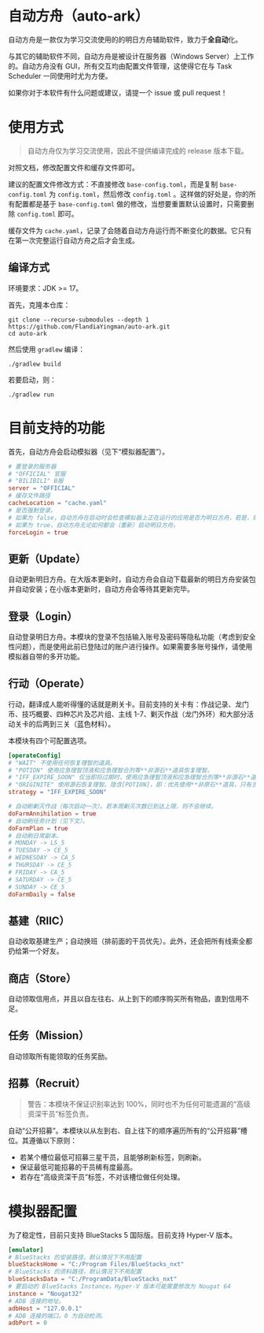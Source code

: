 # 自动方舟（auto-ark）

自动方舟是一款仅为学习交流使用的的明日方舟辅助软件，致力于**全自动**化。

与其它的辅助软件不同，自动方舟是被设计在服务器（Windows Server）上工作的。自动方舟没有 GUI，所有交互均由配置文件管理，这使得它在与 Task Scheduler 一同使用时尤为方便。

如果你对于本软件有什么问题或建议，请提一个 issue 或 pull request！

# 使用方式

> 自动方舟仅为学习交流使用，因此不提供编译完成的 release 版本下载。

对照文档，修改配置文件和缓存文件即可。

建议的配置文件修改方式：不直接修改 `base-config.toml`，而是复制 `base-config.toml` 为 `config.toml`，然后修改 `config.toml`
。这样做的好处是，你的所有配置都是基于 `base-config.toml` 做的修改，当想要重置默认设置时，只需要删除 `config.toml` 即可。

缓存文件为 `cache.yaml`，记录了会随着自动方舟运行而不断变化的数据。它只有在第一次完整运行自动方舟之后才会生成。

## 编译方式

环境要求：JDK >= 17。

首先，克隆本仓库：

```shell
git clone --recurse-submodules --depth 1 https://github.com/FlandiaYingman/auto-ark.git
cd auto-ark
```

然后使用 `gradlew` 编译：

```shell
./gradlew build
```

若要启动，则：

```shell
./gradlew run
```

# 目前支持的功能

首先，自动方舟会启动模拟器（见下“模拟器配置”）。

```toml
# 要登录的服务器
# "OFFICIAL" 官服
# "BILIBILI" B服
server = "OFFICIAL"
# 缓存文件路径
cacheLocation = "cache.yaml"
# 是否强制登录。
# 如果为 false，自动方舟在启动时会检查模拟器上正在运行的应用是否为明日方舟，若是，则复用。
# 如果为 true，自动方舟无论如何都会（重新）启动明日方舟。
forceLogin = true
```

## 更新（Update）

自动更新明日方舟。在大版本更新时，自动方舟会自动下载最新的明日方舟安装包并自动安装；在小版本更新时，自动方舟会等待其更新完毕。

## 登录（Login）

自动登录明日方舟。本模块的登录不包括输入账号及密码等隐私功能（考虑到安全性问题），而是使用此前已登陆过的账户进行操作。如果需要多账号操作，请使用模拟器自带的多开功能。

## 行动（Operate）

行动，翻译成人能听得懂的话就是刷关卡。目前支持的关卡有：作战记录、龙门币、技巧概要、四种芯片及芯片组、主线 1-7、剿灭作战（龙门外环）和大部分活动关卡的后两到三关（蓝色材料）。

本模块有四个可配置选项。

```toml
[operateConfig]
# "WAIT" 不使用任何恢复理智的道具。
# "POTION" 使用应急理智顶液和应急理智合剂等**非源石**道具恢复理智。
# "IFF_EXPIRE_SOON" 仅当即将过期时，使用应急理智顶液和应急理智合剂等**非源石**道具恢复理智。
# "ORIGINITE" 使用源石恢复理智。隐含[POTION]，即：优先使用**非原石**道具，只有当不存在**非原石**道具时，才会使用源石。
strategy = "IFF_EXPIRE_SOON"

# 自动刷剿灭作战（每次启动一次）。若本周剿灭次数已到达上限，则不会继续。
doFarmAnnihilation = true
# 自动刷任务计划（见下文）。
doFarmPlan = true
# 自动刷日常副本。
# MONDAY -> LS_5
# TUESDAY -> CE_5
# WEDNESDAY -> CA_5
# THURSDAY -> CE_5
# FRIDAY -> CA_5
# SATURDAY -> CE_5
# SUNDAY -> CE_5
doFarmDaily = false
```

## 基建（RIIC）

自动收取基建生产；自动换班（排前面的干员优先）。此外，还会把所有线索全都扔给第一个好友。

## 商店（Store）

自动领取信用点，并且以自左往右、从上到下的顺序购买所有物品，直到信用不足。

## 任务（Mission）

自动领取所有能领取的任务奖励。

## 招募（Recruit）

> 警告：本模块不保证识别率达到 100%，同时也不为任何可能遗漏的“高级资深干员”标签负责。

自动“公开招募”。本模块以从左到右、自上往下的顺序遍历所有的“公开招募”槽位。其遵循以下原则：

- 若某个槽位最低可招募三星干员，且能够刷新标签，则刷新。
- 保证最低可能招募的干员稀有度最高。
- 若存在“高级资深干员”标签，不对该槽位做任何处理。

# 模拟器配置

为了稳定性，目前只支持 BlueStacks 5 国际版。目前支持 Hyper-V 版本。

```toml
[emulator]
# BlueStacks 的安装路径，默认情况下不用配置
blueStacksHome = "C:/Program Files/BlueStacks_nxt"
# BlueStacks 的资料路径，默认情况下不用配置
blueStacksData = "C:/ProgramData/BlueStacks_nxt"
# 要启动的 BlueStacks Instance。Hyper-V 版本可能需要修改为 Nougat 64
instance = "Nougat32"
# ADB 连接的地址。
adbHost = "127.0.0.1"
# ADB 连接的端口。0 为自动检测。
adbPort = 0
```